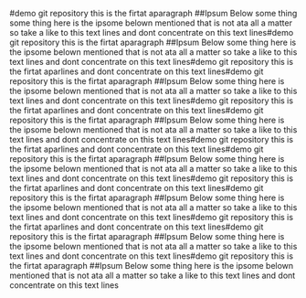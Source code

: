 #demo git repository
this is the firtat aparagraph
##Ipsum Below
some thing
some thing here is the ipsome belown mentioned that is not ata all a matter so take a like to this 
text lines and dont concentrate on this text lines#demo git repository
this is the firtat aparagraph
##Ipsum Below
some thing here is the ipsome belown mentioned that is not ata all a matter so take a like to this 
text lines and dont concentrate on this text lines#demo git repository
this is the firtat aparlines and dont concentrate on this text lines#demo git repository
this is the firtat aparagraph
##Ipsum Below
some thing here is the ipsome belown mentioned that is not ata all a matter so take a like to this 
text lines and dont concentrate on this text lines#demo git repository
this is the firtat aparlines and dont concentrate on this text lines#demo git repository
this is the firtat aparagraph
##Ipsum Below
some thing here is the ipsome belown mentioned that is not ata all a matter so take a like to this 
text lines and dont concentrate on this text lines#demo git repository
this is the firtat aparlines and dont concentrate on this text lines#demo git repository
this is the firtat aparagraph
##Ipsum Below
some thing here is the ipsome belown mentioned that is not ata all a matter so take a like to this 
text lines and dont concentrate on this text lines#demo git repository
this is the firtat aparlines and dont concentrate on this text lines#demo git repository
this is the firtat aparagraph
##Ipsum Below
some thing here is the ipsome belown mentioned that is not ata all a matter so take a like to this 
text lines and dont concentrate on this text lines#demo git repository
this is the firtat aparlines and dont concentrate on this text lines#demo git repository
this is the firtat aparagraph
##Ipsum Below
some thing here is the ipsome belown mentioned that is not ata all a matter so take a like to this 
text lines and dont concentrate on this text lines#demo git repository
this is the firtat aparagraph
##Ipsum Below
some thing here is the ipsome belown mentioned that is not ata all a matter so take a like to this 
text lines and dont concentrate on this text lines